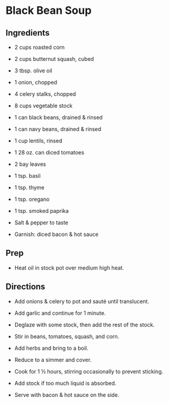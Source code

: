 # Black Bean Soup

## Ingredients

- 2 cups roasted corn

- 2 cups butternut squash, cubed

- 3 tbsp. olive oil

- 1 onion, chopped

- 4 celery stalks, chopped

- 8 cups vegetable stock

- 1 can black beans, drained & rinsed

- 1 can navy beans, drained & rinsed

- 1 cup lentils, rinsed

- 1 28 oz. can diced tomatoes

- 2 bay leaves

- 1 tsp. basil

- 1 tsp. thyme

- 1 tsp. oregano

- 1 tsp. smoked paprika

- Salt & pepper to taste

- Garnish: diced bacon & hot sauce

## Prep

- Heat oil in stock pot over medium high heat.

## Directions

- Add onions & celery to pot and sauté until translucent.

- Add garlic and continue for 1 minute.

- Deglaze with some stock, then add the rest of the stock.

- Stir in beans, tomatoes, squash, and corn.

- Add herbs and bring to a boil.

- Reduce to a simmer and cover.

- Cook for 1 ½ hours, stirring occasionally to prevent sticking.

- Add stock if too much liquid is absorbed.

- Serve with bacon & hot sauce on the side.
